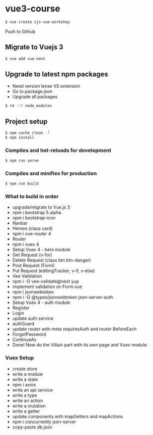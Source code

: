 # vue3-course

```zsh
$ vue create ijs-vue-workshop
```

Push to Github

## Migrate to Vuejs 3

```zsh
$ vue add vue-next
```

## Upgrade to latest npm packages

- Need version lense VS extension
- Go to package.json
- Upgrade all packages

```zsh
$ rm -rf node_modules
```

## Project setup

```zsh
$ npm cache clean -f
$ npm install
```

### Compiles and hot-reloads for development

```zsh
$ npm run serve
```

### Compiles and minifies for production

```zsh
$ npm run build
```

### What to build in order

- upgrade/migrate to Vue.js 3
- npm i bootstrap 5 alpha
- npm i bootstrap-icon
- Navbar
- Heroes (class card)
- npm i vue-router 4
- Router
- npm i vuex 4
- Setup Vuex 4 - hero module
- Get Request (v-for)
- Delete Request (class btn btn-danger)
- Post Request (Form)
- Put Request (editingTracker, v-if, v-else)
- Vee Validation
- npm i -D vee-validate@next yup
- implement validation on Form.vue
- npm i jsonwebtoken
- npm i -D @types/jsonwebtoken json-server-auth
- Setup Vuex 4 - auth module
- Register
- Login
- update auth service
- authGuard
- update router with meta requiresAuth and router BeforeEach
- ForgotPassword
- ContinueAs
- Done! Now do the Villain part with its own page and Vuex module.

### Vuex Setup

- create store
- write a module
- write a state
- npm i axios
- write an api service
- write a type
- write an action
- write a mutation
- write a getter
- update components with mapGetters and mapActions
- npm i concurrently json-server
- copy-paste db.json
